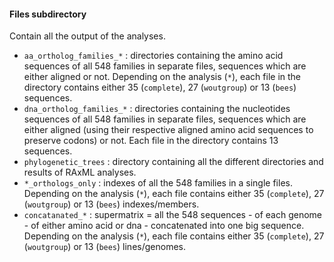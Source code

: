 #### Files subdirectory
Contain all the output of the analyses.
  
* `aa_ortholog_families_*` : directories containing the amino acid sequences of all 548 families in separate files,
    sequences which are either aligned or not. Depending on the analysis (`*`), each file in the directory contains 
    either 35 (`complete`), 27 (`woutgroup`) or 13 (`bees`) sequences.
* `dna_ortholog_families_*` : directories containing the nucleotides sequences of all 548 families in separate files,
    sequences which are either aligned (using their respective aligned amino acid sequences to preserve codons) or not.
    Each file in the directory contains 13 sequences.
* `phylogenetic_trees` : directory containing all the different directories and results of RAxML analyses. 
* `*_orthologs_only` : indexes of all the 548 families in a single files. Depending on the analysis (`*`), each file 
    contains either 35 (`complete`), 27 (`woutgroup`) or 13 (`bees`) indexes/members.
* `concatanated_*` : supermatrix = all the 548 sequences - of each genome - of either amino acid or dna - concatenated
    into one big sequence. Depending on the analysis (`*`), each file contains either 35 (`complete`), 27 (`woutgroup`) 
    or 13 (`bees`) lines/genomes.
